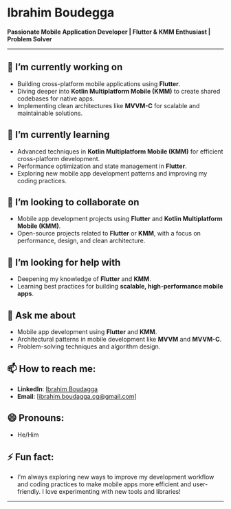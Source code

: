 # Ibrahim Boudegga

**Passionate Mobile Application Developer | Flutter & KMM Enthusiast | Problem Solver**

---

## 🔭 I’m currently working on

- Building cross-platform mobile applications using **Flutter**.  
- Diving deeper into **Kotlin Multiplatform Mobile (KMM)** to create shared codebases for native apps.  
- Implementing clean architectures like **MVVM-C** for scalable and maintainable solutions.  

## 🌱 I’m currently learning

- Advanced techniques in **Kotlin Multiplatform Mobile (KMM)** for efficient cross-platform development.  
- Performance optimization and state management in **Flutter**.  
- Exploring new mobile app development patterns and improving my coding practices.

## 👯 I’m looking to collaborate on

- Mobile app development projects using **Flutter** and **Kotlin Multiplatform Mobile (KMM)**.  
- Open-source projects related to **Flutter** or **KMM**, with a focus on performance, design, and clean architecture.

## 🤔 I’m looking for help with

- Deepening my knowledge of **Flutter** and **KMM**.  
- Learning best practices for building **scalable, high-performance mobile apps**.

## 💬 Ask me about

- Mobile app development using **Flutter** and **KMM**.  
- Architectural patterns in mobile development like **MVVM** and **MVVM-C**.  
- Problem-solving techniques and algorithm design.

## 📫 How to reach me:

- **LinkedIn**: [Ibrahim Boudagga](https://www.linkedin.com/in/ibrahim-boudagga-496821334/)  
- **Email**: [ibrahim.boudagga.cg@gmail.com]  

## 😄 Pronouns:

- He/Him  

## ⚡ Fun fact:

- I'm always exploring new ways to improve my development workflow and coding practices to make mobile apps more efficient and user-friendly. I love experimenting with new tools and libraries!

---
